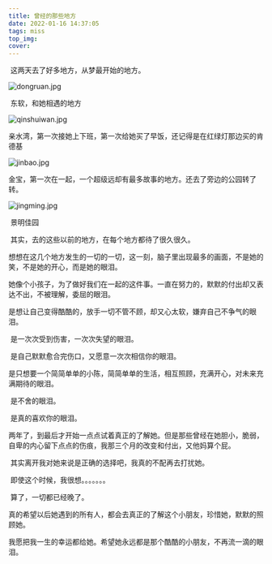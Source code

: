 ```yaml
---
title: 曾经的那些地方
date: 2022-01-16 14:37:05
tags: miss
top_img:
cover:
---
```


​		这两天去了好多地方，从梦最开始的地方。

![dongruan.jpg](https://s2.loli.net/2022/01/16/UKWStDxi6Mpa1CX.jpg)

​		东软，和她相遇的地方

![qinshuiwan.jpg](https://s2.loli.net/2022/01/16/aeFX5kx3CvM9yn1.jpg)

​		亲水湾，第一次接她上下班，第一次给她买了早饭，还记得是在红绿灯那边买的肯德基

![jinbao.jpg](https://s2.loli.net/2022/01/16/Cm8dXM7KaoZqxSO.jpg)

​		金宝，第一次在一起，一个超级远却有最多故事的地方。还去了旁边的公园转了转。

![jingming.jpg](https://s2.loli.net/2022/01/16/b3qBkrheDCRyWjs.jpg)

​		景明佳园



​		其实，去的这些以前的地方，在每个地方都待了很久很久。

​		想想在这几个地方发生的一切的一切，这一刻，脑子里出现最多的画面，不是她的笑，不是她的开心，而是她的眼泪。

​		她像个小孩子，为了做好我们在一起的这件事。一直在努力的，默默的付出却又表达不出，不被理解，委屈的眼泪。

​		是想让自己变得酷酷的，放手一切不管不顾，却又心太软，嫌弃自己不争气的眼泪。

​		是一次次受到伤害，一次次失望的眼泪。

​		是自己默默愈合完伤口，又愿意一次次相信你的眼泪。

​		是只想要一个简简单单的小陈，简简单单的生活，相互照顾，充满开心，对未来充满期待的眼泪。

​		是不舍的眼泪。

​		是真的喜欢你的眼泪。

​		两年了，到最后才开始一点点试着真正的了解她。但是那些曾经在她胆小，脆弱，自卑的内心留下点点的伤痕，我那三个月的改变和付出，又他妈算个屁。

​		其实离开我对她来说是正确的选择吧，我真的不配再去打扰她。

​		即使这个时候，我很想。。。。。。。

​		算了，一切都已经晚了。

​		真的希望以后她遇到的所有人，都会去真正的了解这个小朋友，珍惜她，默默的照顾她。

​		我愿把我一生的幸运都给她。希望她永远都是那个酷酷的小朋友，不再流一滴的眼泪。





